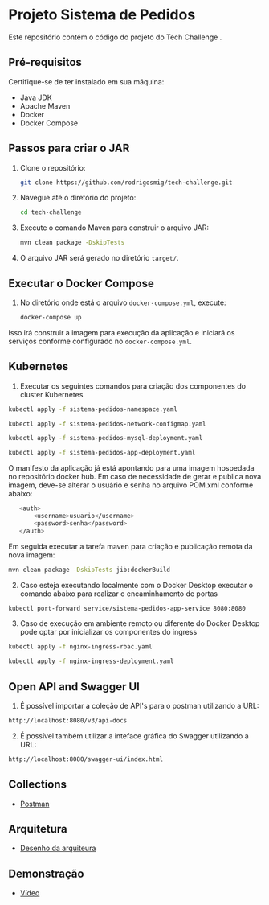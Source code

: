 # Projeto Sistema de Pedidos

Este repositório contém o código do projeto do Tech Challenge .

## Pré-requisitos

Certifique-se de ter instalado em sua máquina:

- Java JDK
- Apache Maven
- Docker
- Docker Compose

## Passos para criar o JAR

1. Clone o repositório:

    ```bash
    git clone https://github.com/rodrigosmig/tech-challenge.git
    ```

2. Navegue até o diretório do projeto:

    ```bash
    cd tech-challenge
    ```

3. Execute o comando Maven para construir o arquivo JAR:

    ```bash
    mvn clean package -DskipTests
    ```

4. O arquivo JAR será gerado no diretório `target/`.

## Executar o Docker Compose

1. No diretório onde está o arquivo `docker-compose.yml`, execute:

    ```bash
    docker-compose up
    ```

Isso irá construir a imagem para execução da aplicação e iniciará os serviços conforme configurado
no `docker-compose.yml`.

## Kubernetes

1. Executar os seguintes comandos para criação dos componentes do cluster Kubernetes

```bash
kubectl apply -f sistema-pedidos-namespace.yaml
```

```bash
kubectl apply -f sistema-pedidos-network-configmap.yaml
```

```bash
kubectl apply -f sistema-pedidos-mysql-deployment.yaml
```

```bash
kubectl apply -f sistema-pedidos-app-deployment.yaml
```

O manifesto da aplicação já está apontando para uma imagem hospedada no repositório docker hub. Em caso de necessidade
de gerar e publica nova imagem, deve-se alterar o usuário e senha no arquivo POM.xml conforme abaixo:

```bash
   <auth>
       <username>usuario</username>
       <password>senha</password>
   </auth>
```

Em seguida executar a tarefa maven para criação e publicação remota da nova imagem:

```bash
mvn clean package -DskipTests jib:dockerBuild
```

2. Caso esteja executando localmente com o Docker Desktop executar o comando abaixo para realizar o
   encaminhamento de portas

```bash
kubectl port-forward service/sistema-pedidos-app-service 8080:8080
```

3. Caso de execução em ambiente remoto ou diferente do Docker Desktop pode optar por inicializar os
   componentes do ingress

```bash
kubectl apply -f nginx-ingress-rbac.yaml
```

```bash
kubectl apply -f nginx-ingress-deployment.yaml
```

## Open API and Swagger UI

1. É possível importar a coleção de API's para o postman utilizando a URL:

```bash
http://localhost:8080/v3/api-docs
```

2. É possível também utilizar a inteface gráfica do Swagger utilizando a URL:

```bash
http://localhost:8080/swagger-ui/index.html
``` 

## Collections
- [Postman](https://ancient-dash-91c.notion.site/Collections-Postman-bca1db2d372f461aba8dbd2bda3d8c7c)

## Arquitetura
- [Desenho da arquiteura](https://miro.com/app/board/uXjVN0azgFA=/)

## Demonstração
- [Vídeo](https://youtu.be/W8E1y0WxSts)